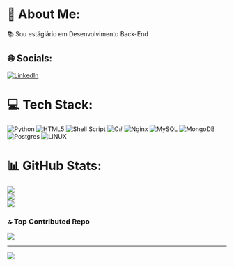 # 💫 About Me:
:books:  Sou estágiário em Desenvolvimento Back-End


## 🌐 Socials:
[![LinkedIn](https://img.shields.io/badge/LinkedIn-%230077B5.svg?logo=linkedin&logoColor=white)](https://linkedin.com/in/https://www.linkedin.com/in/joãovsouza/) 

# 💻 Tech Stack:
![Python](https://img.shields.io/badge/python-3670A0?style=for-the-badge&logo=python&logoColor=ffdd54) ![HTML5](https://img.shields.io/badge/html5-%23E34F26.svg?style=for-the-badge&logo=html5&logoColor=white) ![Shell Script](https://img.shields.io/badge/shell_script-%23121011.svg?style=for-the-badge&logo=gnu-bash&logoColor=white) ![C#](https://img.shields.io/badge/c%23-%23239120.svg?style=for-the-badge&logo=c-sharp&logoColor=white) ![Nginx](https://img.shields.io/badge/nginx-%23009639.svg?style=for-the-badge&logo=nginx&logoColor=white) ![MySQL](https://img.shields.io/badge/mysql-%2300f.svg?style=for-the-badge&logo=mysql&logoColor=white) ![MongoDB](https://img.shields.io/badge/MongoDB-%234ea94b.svg?style=for-the-badge&logo=mongodb&logoColor=white) ![Postgres](https://img.shields.io/badge/postgres-%23316192.svg?style=for-the-badge&logo=postgresql&logoColor=white) ![LINUX](https://img.shields.io/badge/Linux-FCC624?style=for-the-badge&logo=linux&logoColor=black)
# 📊 GitHub Stats:
![](https://github-readme-stats.vercel.app/api?username=joaovitorrsouza&theme=gotham&hide_border=false&include_all_commits=false&count_private=false)<br/>
![](https://github-readme-streak-stats.herokuapp.com/?user=joaovitorrsouza&theme=gotham&hide_border=false)<br/>
![](https://github-readme-stats.vercel.app/api/top-langs/?username=joaovitorrsouza&theme=gotham&hide_border=false&include_all_commits=false&count_private=false&layout=compact)

### 🔝 Top Contributed Repo
![](https://github-contributor-stats.vercel.app/api?username=joaovitorrsouza&limit=5&theme=dark&combine_all_yearly_contributions=true)

---
[![](https://visitcount.itsvg.in/api?id=joaovitorrsouza&icon=2&color=0)](https://visitcount.itsvg.in)

<!-- Proudly created with GPRM ( https://gprm.itsvg.in ) -->
